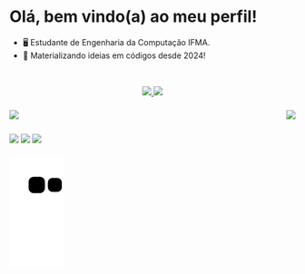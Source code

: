 <h1> Olá, bem vindo(a) ao meu perfil! </h1>

<ul>
  <li>🖥️ Estudante de Engenharia da Computação IFMA.</li>
  <li>🔮 Materializando ideias em códigos desde 2024!</li>
</ul>

##

<br>
<div align="center" display="inline-block">
  <a href="https://github.com/mariakarolinesvg">
  <img height="180em" src="https://github-readme-stats.vercel.app/api?username=Antonio-Bezerra&show_icons=true&theme=github_dark_dimmed&include_all_commits=true&count_private=true"/>
  <img height="180em" src="https://github-readme-stats.vercel.app/api/top-langs/?username=Antonio-Bezerra&layout=compact&langs_count=7&theme=github_dark_dimmed" />

</div>

###

<img align="right" height="150" src="https://media.giphy.com/media/M9gbBd9nbDrOTu1Mqx/giphy.gif"  />

###

<div align="left" >
  <img src="https://skillicons.dev/icons?i=html,css,javascript,react,typescript,c,java,python" />
</div>

###

<div>
  <a href="https://instagram.com/agostin_bezerra" target="_blank"><img src="https://img.shields.io/badge/-Instagram-%23E4405F?style=for-the-badge&logo=instagram&logoColor=white" target="_blank"></a> 
  <a href = "mailto:contatobezerra3a@gmail.com"><img src="https://img.shields.io/badge/-Gmail-%23333?style=for-the-badge&logo=gmail&logoColor=white" target="_blank"></a>
  <a href="https://www.linkedin.com/in/antonio-bezerra-dev" target="_blank"><img src="https://img.shields.io/badge/-LinkedIn-%230077B5?style=for-the-badge&logo=linkedin&logoColor=white" target="_blank"></a> 
  
</div>

###

<picture align="center">
  <img align="center" alt="github contribution grid snake animation" src="https://raw.githubusercontent.com/Antonio-Bezerra/Antonio-Bezerra/output/github-contribution-grid-snake.svg">
</picture>

###
